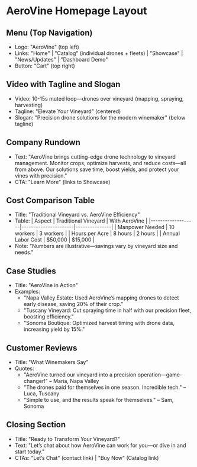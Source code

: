 # AeroVine Homepage Layout

## Menu (Top Navigation)
- Logo: "AeroVine" (top left)
- Links: "Home" | "Catalog" (individual drones + fleets) | "Showcase" | "News/Updates" | "Dashboard Demo"
- Button: "Cart" (top right)

## Video with Tagline and Slogan
- Video: 10-15s muted loop—drones over vineyard (mapping, spraying, harvesting)
- Tagline: "Elevate Your Vineyard" (centered)
- Slogan: "Precision drone solutions for the modern winemaker" (below tagline)

## Company Rundown
- Text: "AeroVine brings cutting-edge drone technology to vineyard management. Monitor crops, optimize harvests, and reduce costs—all from above. Our solutions save time, boost yields, and protect your vines with precision."
- CTA: "Learn More" (links to Showcase)

## Cost Comparison Table
- Title: "Traditional Vineyard vs. AeroVine Efficiency"
- Table:
  | Aspect            | Traditional Vineyard | With AeroVine |
  |-------------------|----------------------|---------------|
  | Manpower Needed   | 10 workers          | 3 workers     |
  | Hours per Acre    | 8 hours             | 2 hours       |
  | Annual Labor Cost | $50,000             | $15,000       |
- Note: "Numbers are illustrative—savings vary by vineyard size and needs."

## Case Studies
- Title: "AeroVine in Action"
- Examples:
  - "Napa Valley Estate: Used AeroVine’s mapping drones to detect early disease, saving 20% of their crop."
  - "Tuscany Vineyard: Cut spraying time in half with our precision fleet, boosting efficiency."
  - "Sonoma Boutique: Optimized harvest timing with drone data, increasing yield by 15%."

## Customer Reviews
- Title: "What Winemakers Say"
- Quotes:
  - "AeroVine turned our vineyard into a precision operation—game-changer!" – Maria, Napa Valley
  - "The drones paid for themselves in one season. Incredible tech." – Luca, Tuscany
  - "Simple to use, and the results speak for themselves." – Sam, Sonoma

## Closing Section
- Title: "Ready to Transform Your Vineyard?"
- Text: "Let’s chat about how AeroVine can work for you—or dive in and start today."
- CTAs: "Let’s Chat" (contact link) | "Buy Now" (Catalog link)